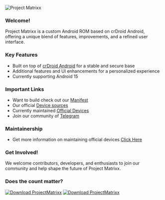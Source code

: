 ![Project Matrixx](https://i.postimg.cc/LhFYdz13/Banner-Logo-Header.png)

### Welcome!
Project Matrixx is a custom Android ROM based on crDroid Android, offering a unique blend of features, improvements, and a refined user interface.

### Key Features
- Built on top of [crDroid Android](https://github.com/crdroidandroid) for a stable and secure base
- Additional features and UI enhancements for a personalized experience
- Currently supporting Android 15

### Important Links
- Want to build check out our [Manifest](https://github.com/ProjectMatrixx/android)
- Our official [Device sources](https://github.com/Matrixx-Devices)
- Currently maintained [Official Devices](https://www.projectmatrixx.org/downloads)
- Join our community of [Telegram](https://t.me/matrixx_community)

### Maintainership
- Get more information on maintaining official devices [Click Here](https://github.com/Matrixx-Devices/official_devices/blob/15.0/README.md)

### Get Involved!
We welcome contributors, developers, and enthusiasts to join our community and help shape the future of Project Matrixx.

### Does the count matter?
[![Download ProjectMatrixx](https://img.shields.io/sourceforge/dm/projectmatrixx.svg)](https://sourceforge.net/projects/projectmatrixx/files) [![Download ProjectMatrixx](https://img.shields.io/sourceforge/dt/projectmatrixx.svg)](https://www.projectmatrixx.org/downloads)
